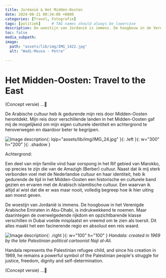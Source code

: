 ```yaml
---
title: Jordanië & Het Midden-Oosten
date: 2024-08-21 00:34:00 +0800
categories: [Travel, Fotografie]
tags: [politiek]     # TAG names should always be lowercase
description: De woestijn van Jordanië is immens. De hoogbouw in de Verenigde Arabische Emiraten met name in Abu-Dhabi, is indrukwekkend om te zien. Tergelijkertijd zijn de klasseverschillen in Dubai duidelijk merkbaar en op momenten ongemakkelijk. Dit alles maakt een reis door het Midden-Oosten er een om niet snel te vergeten.
toc: false
media_subpath: 
image:
  path: "assets/lib/img/IMG_1422.jpg"
  alt: "Wadi-Mousa - Petra"
  
---
```

 
# Het Midden-Oosten: Travel to the East 
(Concept versie) ...🍉

De Arabische cultuur heb ik gedurende mijn reis door Midden-Oosten herontdekt. Mijn reis door verschillende landen in het Midden-Oosten gaf mij de mogelijkeid om mijn eigen culturele identiteit en achtergrond te heroverwegen en daardoor beter te begrijpen.

![Image description](assets/lib/img/IMG_24.jpg){: lqip="assets/lib/img/IMG_24.jpg" }{: .left }{: w="300" h="200" }{: .shadow }

Achtergrond:  

Een deel van mijn familie vind haar oorspong in het Rif gebied van Marokko, op precies te zijn die van de Amazigh (Berber) cultuur. 
Naast dat ik mij sterk verbonden voel met de Nederlandse cultuur en haar identiteit, heb ik gedurende de tijd in het Midden-Oosten een historische en culturele band gezien en ervaren met de Arabisch islamitische cultuur. Een waarvan ik altijd al wist dat die er was maar nooit, volledig begreep hoe ik hier uiting aan moest geven. 

De woestijn van Jordanië is immens. De hoogbouw in het Verenigde Arabische Emiraten in Abu-Dhabi, is indrukwekkend te noemen.
Maar daarintegen de overwelgedende rijkdom en opzichtbarende klasse verschillen in Dubai voelde misplaatst en vreemd om te zien als toersit. Dit alles maakt het een facinerende regio en absoluut een reis waard.
  

![Image description](https://upload.wikimedia.org/wikipedia/commons/1/12/Handala.svg){: .right }{: w="100" h="100" }
_Handala: created in 1969 by the late Palestinian political cartoonist Naji al-Ali._


Handala represents the Palestinian refugee child, and since his creation in 1969, he remains a powerful symbol of the Palestinian people's struggle for justice, freedom, dignity and self-determination.

(Concept versie) ...🍉



